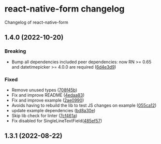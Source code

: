 # react-native-form changelog

Changelog of react-native-form

## 1.4.0 (2022-10-20)

### Breaking

- Bump all dependencies included peer dependencies: now RN >= 0.65 and datetimepicker >= 4.0.0 are required ([6d4e3d9](https://github.com/Mobeye/react-native-form/commit/6d4e3d91ea799deb723821f3a4e5d16642bdce79))

### Fixed

- Remove unused types ([708f45b](https://github.com/Mobeye/react-native-form/commit/708f45b2f9f61946c8a74c627ba7a466c2925cda))
- Fix and improve README ([4edaa83](https://github.com/Mobeye/react-native-form/commit/4edaa83d26d93f76ecbc8426418b06f7822ff6c9))
- Fix and improve example ([2ae0990](https://github.com/Mobeye/react-native-form/commit/2ae099061323e5fceca92824debf66e302499c9a))
- Avoids having to rebuild the lib to test JS changes on example ([055ca12](https://github.com/Mobeye/react-native-form/commit/055ca1272c9d0667a62fa166db195152c62caad2))
- update example dependencies ([bd8a30e](https://github.com/Mobeye/react-native-form/commit/bd8a30ebdc87bc7633b14a896dd11f5f4cb8a819))
- Skip lib check for linter ([7cf461a](https://github.com/Mobeye/react-native-form/commit/7cf461a1b24371fef74dfcf3a78242565710ac91))
- Fix disabled for SingleLineTextField([485ef57](https://github.com/Mobeye/react-native-form/commit/485ef574ec132da9ba0dad5aa41bad4ac9101b61))


## 1.3.1 (2022-08-22)